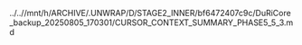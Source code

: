 ../..//mnt/h/ARCHIVE/.UNWRAP/D/STAGE2_INNER/bf6472407c9c/DuRiCore_backup_20250805_170301/CURSOR_CONTEXT_SUMMARY_PHASE5_5_3.md